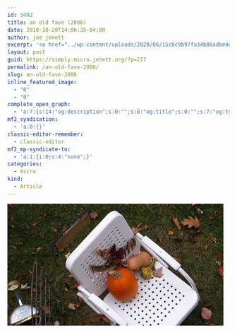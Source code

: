 ```yaml
---
id: 3492
title: an old fave (2006)
date: 2018-10-20T14:06:35-04:00
author: joe jenett
excerpt: '<a href="../wp-content/uploads/2020/06/15c0c9b97fa34b86adbe4e5791d76354.jpg"><img src="../wp-content/uploads/2020/06/15c0c9b97fa34b86adbe4e5791d76354.jpg" width="490" height="276" style="height: auto;" class="sunlit_image"></a>'
layout: post
guid: https://simply.micro.jenett.org/?p=277
permalink: /an-old-fave-2006/
slug: an-old-fave-2006
inline_featured_image:
  - "0"
  - "0"
complete_open_graph:
  - 'a:7:{s:14:"og:description";s:0:"";s:8:"og:title";s:0:"";s:7:"og:type";s:0:"";s:12:"twitter:card";s:7:"summary";s:15:"twitter:creator";s:0:"";s:19:"twitter:description";s:0:"";s:8:"og:image";s:0:"";}'
mf2_syndication:
  - 'a:0:{}'
classic-editor-remember:
  - classic-editor
mf2_mp-syndicate-to:
  - 'a:1:{i:0;s:4:"none";}'
categories:
  - micro
kind:
  - Article
---
```

[<img loading="lazy" src="../wp-content/uploads/2020/06/15c0c9b97fa34b86adbe4e5791d76354.jpg" width="490" >](../wp-content/uploads/2020/06/15c0c9b97fa34b86adbe4e5791d76354.jpg)